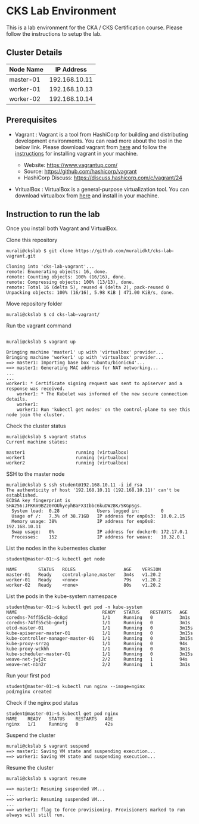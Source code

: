 
# CKS Lab Environment
This is a lab environment for the CKA / CKS Certification course. Please follow the instructions to setup the lab.
## Cluster Details
  | Node Name   | IP Address           |
  | ------      | ------------- |
  | master-01   | 192.168.10.11 |
  | worker-01   | 192.168.10.13 |
  | worker-02   | 192.168.10.14 | 
## Prerequisites
- Vagrant : Vagrant is a tool from HashiCorp for building and distributing development environments. You can read more about the tool in the below link. Please download vagrant from [here](https://www.vagrantup.com/downloads) and follow the [instructions](https://learn.hashicorp.com/tutorials/vagrant/getting-started-install) for installing vagrant in your machine.
    - Website: https://www.vagrantup.com/
    - Source: https://github.com/hashicorp/vagrant
    - HashiCorp Discuss: https://discuss.hashicorp.com/c/vagrant/24


- VritualBox : VirtualBox is a general-purpose virtualization tool. You can download virtualbox from [here](https://www.virtualbox.org/wiki/Downloads) and install in your machine.

## Instruction to run the lab
Once you install both Vagrant and VirtualBox.

Clone this repository
````
murali@ckslab $ git clone https://github.com/muralidkt/cks-lab-vagrant.git

Cloning into 'cks-lab-vagrant'...
remote: Enumerating objects: 16, done.
remote: Counting objects: 100% (16/16), done.
remote: Compressing objects: 100% (13/13), done.
remote: Total 16 (delta 5), reused 4 (delta 2), pack-reused 0
Unpacking objects: 100% (16/16), 5.98 KiB | 471.00 KiB/s, done.
````

Move repository folder
````
murali@ckslab $ cd cks-lab-vagrant/
````
Run tbe vagrant command
````

murali@ckslab $ vagrant up

Bringing machine 'master1' up with 'virtualbox' provider...
Bringing machine 'worker1' up with 'virtualbox' provider...
==> master1: Importing base box 'ubuntu/bionic64'...
==> master1: Generating MAC address for NAT networking...
...
...
worker1: * Certificate signing request was sent to apiserver and a response was received.
    worker1: * The Kubelet was informed of the new secure connection details.
    worker1: 
    worker1: Run 'kubectl get nodes' on the control-plane to see this node join the cluster.
````
Check the cluster status
````
murali@ckslab $ vagrant status
Current machine states:

master1                   running (virtualbox)
worker1                   running (virtualbox)
worker2                   running (virtualbox)
````
SSH to the master node
````
murali@ckslab $ ssh student@192.168.10.11 -i id_rsa
The authenticity of host '192.168.10.11 (192.168.10.11)' can't be established.
ECDSA key fingerprint is SHA256:JFKKm9BZz0YOUhyeyhBaFX3Ibbc6kuDW28K/5KGpSgs.
  System load:  0.28              Users logged in:        0
  Usage of /:   7.3% of 38.71GB   IP address for enp0s3:  10.0.2.15
  Memory usage: 38%               IP address for enp0s8:  192.168.10.11
  Swap usage:   0%                IP address for docker0: 172.17.0.1
  Processes:    152               IP address for weave:   10.32.0.1

````
List the nodes in the kubernestes cluster
````
student@master-01:~$ kubectl get node

NAME        STATUS   ROLES                  AGE    VERSION
master-01   Ready    control-plane,master   3m4s   v1.20.2
worker-01   Ready    <none>                 79s    v1.20.2
worker-02   Ready    <none>                 80s    v1.20.2
````
List the pods in the kube-system namespace
````
student@master-01:~$ kubectl get pod -n kube-system
NAME                                READY   STATUS    RESTARTS   AGE
coredns-74ff55c5b-dc8gd             1/1     Running   0          3m1s
coredns-74ff55c5b-gnvtj             1/1     Running   0          3m1s
etcd-master-01                      1/1     Running   0          3m15s
kube-apiserver-master-01            1/1     Running   0          3m15s
kube-controller-manager-master-01   1/1     Running   0          3m15s
kube-proxy-srrzg                    1/1     Running   0          94s
kube-proxy-wckhh                    1/1     Running   0          3m1s
kube-scheduler-master-01            1/1     Running   0          3m15s
weave-net-jwj2c                     2/2     Running   1          94s
weave-net-nbn2r                     2/2     Running   1          3m1s
````
Run your first pod
````
student@master-01:~$ kubectl run nginx --image=nginx
pod/nginx created

````
Check if the nginx pod status
````
student@master-01:~$ kubectl get pod nginx 
NAME    READY   STATUS    RESTARTS   AGE
nginx   1/1     Running   0          42s
````

Suspend the cluster
````
murali@ckslab $ vagrant suspend
==> master1: Saving VM state and suspending execution...
==> worker1: Saving VM state and suspending execution...
````
Resume the cluster
````
murali@ckslab $ vagrant resume

==> master1: Resuming suspended VM...
...
==> worker1: Resuming suspended VM...
...
==> worker1: flag to force provisioning. Provisioners marked to run always will still run.
````
